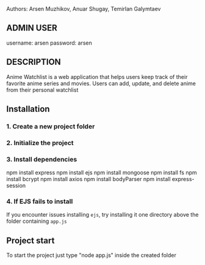 Authors:
Arsen Muzhikov,
Anuar Shugay,
Temirlan Galymtaev

## ADMIN USER
username: arsen
password: arsen

## DESCRIPTION
Anime Watchlist is a web application that helps users keep track of their favorite anime series and movies. Users can add, update, and delete anime from their personal watchlist

## Installation

### 1. Create a new project folder
### 2. Initialize the project
### 3. Install dependencies
npm install express 
npm install ejs 
npm install mongoose 
npm install fs 
npm install bcrypt 
npm install axios 
npm install bodyParser 
npm install express-session
### 4. If EJS fails to install
If you encounter issues installing `ejs`, try installing it one directory above the folder containing `app.js`

## Project start
To start the project just type "node app.js" inside the created folder

